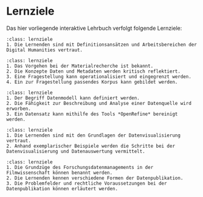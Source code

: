 # Lernziele
Das hier vorliegende interaktive Lehrbuch verfolgt folgende Lernziele:


```{admonition} [Grundzüge der Digital Humanities und deren Rolle in der Filmwissenschaft](../einleitung/toc.md)
:class: lernziele
1. Die Lernenden sind mit Definitionsansätzen und Arbeitsbereichen der Digital Humanities vertraut.
```

```{admonition} [Schritte zur Findung einer Fragestellung](../recherche/toc.md)
:class: lernziele
1. Das Vorgehen bei der Materialrecherche ist bekannt.
2. Die Konzepte Daten und Metadaten werden kritisch reflektiert.
3. Eine Fragestellung kann operationalisiert und eingegrenzt werden.
4. Ein zur Fragestellung passendes Korpus kann gebildet werden.
```

```{admonition} [Prozess der Datenerhebung und Datenbereinigung](../bereinigung/toc.md)
:class: lernziele
1. Der Begriff Datenmodell kann definiert werden.
2. Die Fähigkeit zur Beschreibung und Analyse einer Datenquelle wird erworben.
3. Ein Datensatz kann mithilfe des Tools *OpenRefine* bereinigt werden.
```

```{admonition} [Datenauswertung und Datenvisualisierung mithilfe digitaler Ansätze und Werkzeuge](../auswertung/toc.md)
:class: lernziele
1. Die Lernenden sind mit den Grundlagen der Datenvisualisierung vertraut.
2. Anhand exemplarischer Beispiele werden die Schritte bei der Datenvisualisierung und Datenauswertung vermittelt.
```

```{admonition} [Grundlagen für die Publikation von Forschungsdaten](../publikation/toc.md)
:class: lernziele
1. Die Grundzüge des Forschungsdatenmanagements in der Filmwissenschaft können benannt werden.
2. Die Lernenden kennen verschiedene Formen der Datenpublikation.
3. Die Problemfelder und rechtliche Voraussetzungen bei der Datenpublikation können erläutert werden.
```

